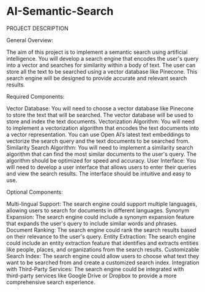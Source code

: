 # AI-Semantic-Search

PROJECT DESCRIPTION
 

General Overview:

The aim of this project is to implement a semantic search using artificial intelligence. You will develop a search engine that encodes the user's query into a vector and searches for similarity within a body of text. The user can store all the text to be searched using a vector database like Pinecone. This search engine will be designed to provide accurate and relevant search results.

 

Required Components:

Vector Database: You will need to choose a vector database like Pinecone to store the text that will be searched. The vector database will be used to store and index the text documents.
Vectorization Algorithm: You will need to implement a vectorization algorithm that encodes the text documents into a vector representation. You can use Open AI’s latest text embeddings to vectorize the search query and the text documents to be searched from.
Similarity Search Algorithm: You will need to implement a similarity search algorithm that can find the most similar documents to the user's query. The algorithm should be optimized for speed and accuracy.
User Interface: You will need to develop a user interface that allows users to enter their queries and view the search results. The interface should be intuitive and easy to use.

Optional Components:

Multi-lingual Support: The search engine could support multiple languages, allowing users to search for documents in different languages.
Synonym Expansion: The search engine could include a synonym expansion feature that expands the user's query to include similar words and phrases.
Document Ranking: The search engine could rank the search results based on their relevance to the user's query.
Entity Extraction: The search engine could include an entity extraction feature that identifies and extracts entities like people, places, and organizations from the search results.
Customizable Search Index: The search engine could allow users to choose what text they want to be searched from and create a customized search index.
Integration with Third-Party Services: The search engine could be integrated with third-party services like Google Drive or Dropbox to provide a more comprehensive search experience.
